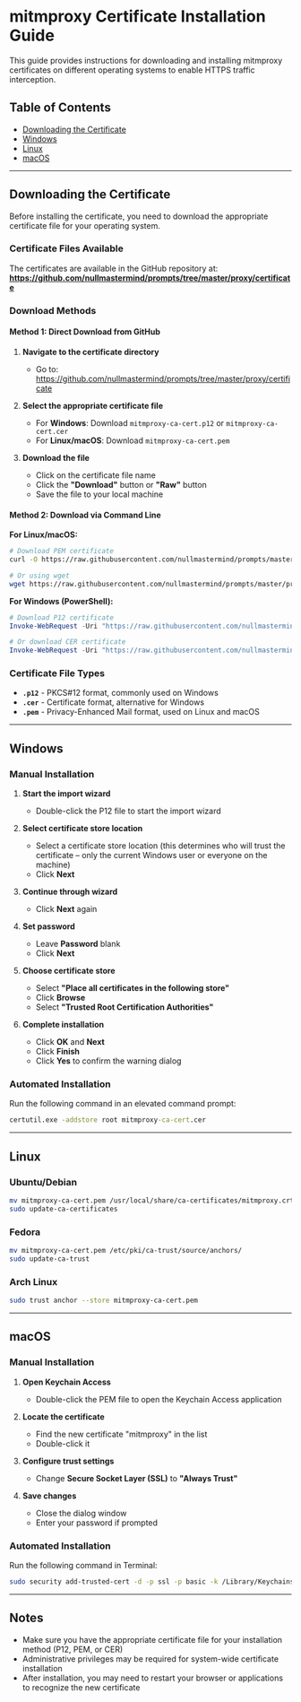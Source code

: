# mitmproxy Certificate Installation Guide

This guide provides instructions for downloading and installing mitmproxy certificates on different operating systems to enable HTTPS traffic interception.

## Table of Contents

- [Downloading the Certificate](#downloading-the-certificate)
- [Windows](#windows)
- [Linux](#linux)
- [macOS](#macos)

---

## Downloading the Certificate

Before installing the certificate, you need to download the appropriate certificate file for your operating system.

### Certificate Files Available

The certificates are available in the GitHub repository at:
**https://github.com/nullmastermind/prompts/tree/master/proxy/certificate**

### Download Methods

#### Method 1: Direct Download from GitHub

1. **Navigate to the certificate directory**
   - Go to: https://github.com/nullmastermind/prompts/tree/master/proxy/certificate

2. **Select the appropriate certificate file**
   - For **Windows**: Download `mitmproxy-ca-cert.p12` or `mitmproxy-ca-cert.cer`
   - For **Linux/macOS**: Download `mitmproxy-ca-cert.pem`

3. **Download the file**
   - Click on the certificate file name
   - Click the **"Download"** button or **"Raw"** button
   - Save the file to your local machine

#### Method 2: Download via Command Line

**For Linux/macOS:**

```bash
# Download PEM certificate
curl -O https://raw.githubusercontent.com/nullmastermind/prompts/master/proxy/certificate/mitmproxy-ca-cert.pem

# Or using wget
wget https://raw.githubusercontent.com/nullmastermind/prompts/master/proxy/certificate/mitmproxy-ca-cert.pem
```

**For Windows (PowerShell):**

```powershell
# Download P12 certificate
Invoke-WebRequest -Uri "https://raw.githubusercontent.com/nullmastermind/prompts/master/proxy/certificate/mitmproxy-ca-cert.p12" -OutFile "mitmproxy-ca-cert.p12"

# Or download CER certificate
Invoke-WebRequest -Uri "https://raw.githubusercontent.com/nullmastermind/prompts/master/proxy/certificate/mitmproxy-ca-cert.cer" -OutFile "mitmproxy-ca-cert.cer"
```

### Certificate File Types

- **`.p12`** - PKCS#12 format, commonly used on Windows
- **`.cer`** - Certificate format, alternative for Windows
- **`.pem`** - Privacy-Enhanced Mail format, used on Linux and macOS

---

## Windows

### Manual Installation

1. **Start the import wizard**
   - Double-click the P12 file to start the import wizard

2. **Select certificate store location**
   - Select a certificate store location (this determines who will trust the certificate – only the current Windows user or everyone on the machine)
   - Click **Next**

3. **Continue through wizard**
   - Click **Next** again

4. **Set password**
   - Leave **Password** blank
   - Click **Next**

5. **Choose certificate store**
   - Select **"Place all certificates in the following store"**
   - Click **Browse**
   - Select **"Trusted Root Certification Authorities"**

6. **Complete installation**
   - Click **OK** and **Next**
   - Click **Finish**
   - Click **Yes** to confirm the warning dialog

### Automated Installation

Run the following command in an elevated command prompt:

```cmd
certutil.exe -addstore root mitmproxy-ca-cert.cer
```

---

## Linux

### Ubuntu/Debian

```bash
mv mitmproxy-ca-cert.pem /usr/local/share/ca-certificates/mitmproxy.crt
sudo update-ca-certificates
```

### Fedora

```bash
mv mitmproxy-ca-cert.pem /etc/pki/ca-trust/source/anchors/
sudo update-ca-trust
```

### Arch Linux

```bash
sudo trust anchor --store mitmproxy-ca-cert.pem
```

---

## macOS

### Manual Installation

1. **Open Keychain Access**
   - Double-click the PEM file to open the Keychain Access application

2. **Locate the certificate**
   - Find the new certificate "mitmproxy" in the list
   - Double-click it

3. **Configure trust settings**
   - Change **Secure Socket Layer (SSL)** to **"Always Trust"**

4. **Save changes**
   - Close the dialog window
   - Enter your password if prompted

### Automated Installation

Run the following command in Terminal:

```bash
sudo security add-trusted-cert -d -p ssl -p basic -k /Library/Keychains/System.keychain mitmproxy-ca-cert.pem
```

---

## Notes

- Make sure you have the appropriate certificate file for your installation method (P12, PEM, or CER)
- Administrative privileges may be required for system-wide certificate installation
- After installation, you may need to restart your browser or applications to recognize the new certificate
